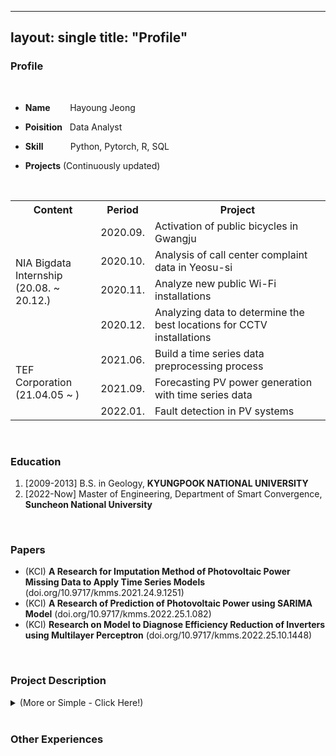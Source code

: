 ----
layout: single
title: "Profile"
----

### **Profile**

<br>

- **Name** &nbsp;&nbsp;&nbsp;&nbsp;&nbsp;&nbsp; Hayoung Jeong

- **Poisition** &nbsp; Data Analyst

- **Skill**  &nbsp;&nbsp;&nbsp;&nbsp;&nbsp;&nbsp;&nbsp;&nbsp;&nbsp;  Python, Pytorch, R, SQL

- **Projects**    (Continuously updated)
<br>
<table class="data-table">
  <tr class="table-header">
    <th>Content</th>
    <th>Period</th>
    <th>Project</th>
  </tr>
  <tr class="table-row">
    <td class="table-content table-content-rowspan" rowspan="4">NIA Bigdata Internship<br>(20.08. ~ 20.12.)</td>
    <td class="table-content">2020.09.</td>
    <td class="table-content">Activation of public bicycles in Gwangju</td>
  </tr>
  <tr class="table-row">
    <td class="table-content">2020.10.</td>
    <td class="table-content">Analysis of call center complaint data in Yeosu-si</td>
  </tr>
  <tr class="table-row">
    <td class="table-content">2020.11.</td>
    <td class="table-content">Analyze new public Wi-Fi installations</td>
  </tr>
  <tr class="table-row">
    <td class="table-content">2020.12.</td>
    <td class="table-content">Analyzing data to determine the best locations for CCTV installations</td>
  </tr>
  <tr class="table-row">
     <td class="table-content table-content-rowspan" rowspan="3">TEF Corporation <br>(21.04.05 ~ )</td>
     <td class="table-content">2021.06.</td>
    <td class="table-content">Build a time series data preprocessing process</td>
  </tr>
  <tr class="table-row">
    <td class="table-content">2021.09.</td>
    <td class="table-content">Forecasting PV power generation with time series data</td>
  </tr>
  <tr class="table-row">
    <td class="table-content">2022.01.</td>
    <td class="table-content">Fault detection in PV systems</td>
  </tr>
</table>
<br>

### **Education**
  1. [2009-2013] B.S. in Geology, **KYUNGPOOK NATIONAL UNIVERSITY**
  2. [2022-Now] Master of Engineering, Department of Smart Convergence, **Suncheon National University**

<br>

### **Papers**
  - (KCI) **A Research for Imputation Method of Photovoltaic Power Missing Data to Apply Time Series Models** (doi.org/10.9717/kmms.2021.24.9.1251)
  - (KCI) **A Research of Prediction of Photovoltaic Power using SARIMA Model** (doi.org/10.9717/kmms.2022.25.1.082)
  - (KCI) **Research on Model to Diagnose Efficiency Reduction of Inverters using Multilayer Perceptron** (doi.org/10.9717/kmms.2022.25.10.1448)

<br>

### **Project Description**

<details>
<summary>(More or Simple - Click Here!)</summary>
  

  1. **NIA Bigdata Intern** (2020.08.24. ~ 2020.12.31)    
  
       - **Activation** of public bicycles in Gwangju   
          
          |Title|Content|
          |:---:|---|
          |Duration|20.09.05 ~ 20.09.24|
          |Using Skills|R, Python, Q-GIS|
          |Project purpose|Based on complaints about public transportation in Gwangju-si, we recommended additional public bicycle stops as a way to revitalize public bicycles to reduce inconvenience.|
          |Analysis methods|1.  Establish public bicycle priority areas based on a transportation disadvantage score derived from a correlation analysis of population, bus ridership, and stop count data. <br> 2.  Select the correct installation location by giving credit to facilities that exist in the selected priority installation area.|
          |||
           
       - **Analysis** of call center complaint data in Yeosu-si   
          
          |Title|Content|
          |:---:|---|
          |Duration|20.10.05 ~ 20.10.30|
          |Using Skills|R, Python, Excel|
          |Project purpose|Analyze complaints to improve response and increase citizen satisfaction with city services|
          |Analysis methods|1. Extract complaint keywords and analyze basic statistics <br> 2. Analyze word clouds, SNA complaints holistically <br> 3. Analyzing changes in complaints before and after COVID-19 through correlation analysis by complaint category|
          |||

       - **Analyze** new public Wi-Fi installations   
          
          |Title|Content|
          |:---:|---|
          |Duration|20.11.02 ~ 20.11.30|
          |Using Skills|R, Python, Q-GIS|
          |Project purpose||
          |Analysis methods||
          |||

       - **Analyzing** data to determine the best locations for CCTV installations  

          |Title|Content|
          |:---:|---|
          |Duration|20.12.01 ~ 20.12.31|
          |Using Skills||
          |Project purpose||
          |Analysis methods||
          |||

<br>

  1. [2021.04. ~] **TEF Corporation** (2021.04.05. ~ )  
       - **Build** a time series data preprocessing process   

          |Title|Content|
          |:---:|---|
          |Duration|2021.06 ~ 2021.09.|
          |Using Skills|R, Python|
          |Project purpose||
          |Analysis methods||
          |||

       - **Forecasting** PV power generation with time series data   

          |Title|Content|
          |:---:|---|
          |Duration|2021.09. ~ 2022.01.|
          |Using Skills|R, Python|
          |Project purpose||
          |Analysis methods||
          |||

       - **Fault** detection in PV systems

          |Title|Content|
          |:---:|---|
          |Duration|2022.01. ~ 2022.04.|
          |Using Skills|Python, Pytorch|
          |Project purpose||
          |Analysis methods||
          |||


</details>

<br>

### **Other Experiences** 
